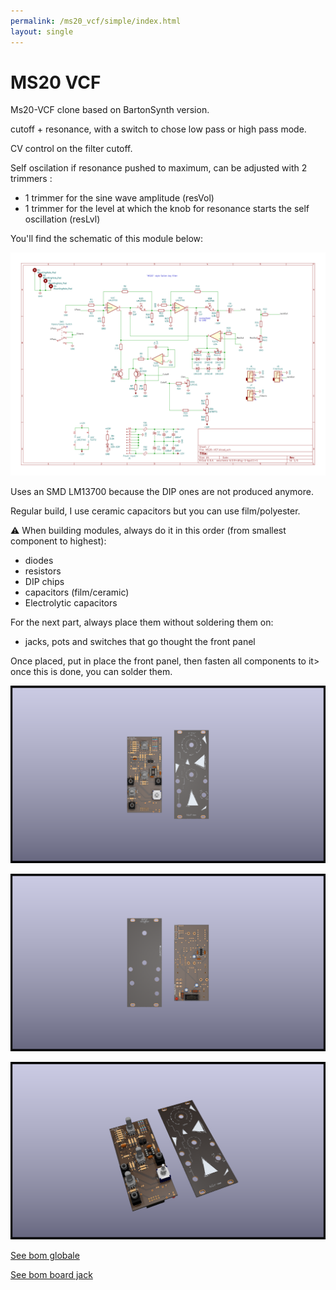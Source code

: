 ```yaml
---
permalink: /ms20_vcf/simple/index.html
layout: single
---
```


# MS20 VCF

Ms20-VCF clone based on BartonSynth version.

cutoff + resonance, with a switch to chose low pass or high pass mode.

CV control on the filter cutoff.

Self oscilation if resonance pushed to maximum, can be adjusted with 2 trimmers :

- 1 trimmer for the sine wave amplitude (resVol)
- 1 trimmer for the level at which the knob for resonance starts the self oscillation (resLvl)

You'll find the schematic of this module below: 

![single MS20-VCF schematic](Documentation/image/MS20-VCF-schematic.svg)

Uses an SMD LM13700 because the DIP ones are not produced anymore.

Regular build, I use ceramic capacitors but you can use film/polyester.

:warning: When building modules, always do it in this order (from smallest component to highest):
- diodes
- resistors
- DIP chips
- capacitors (film/ceramic)
- Electrolytic capacitors

For the next part, always place them without soldering them on: 
- jacks, pots and switches that go thought the front panel

Once placed, put in place the front panel, then fasten all components to it> once this is done, you can solder them. 

![3D single MS20-VCF(front)](Documentation/image/MS20-VCF-3D_top.png)

![3D single MS20-VCF(back)](Documentation/image/MS20-VCF-3D_bottom.png)

![3D single MS20-VCF(iso)](Documentation/image/MS20-VCF-3D_top30deg.png)

[See bom globale](Documentation/BoM/MS20-VCF-ibom-global.html)

[See bom board jack](Documentation/BoM/MS20-VCF-ibom-jack.html)
